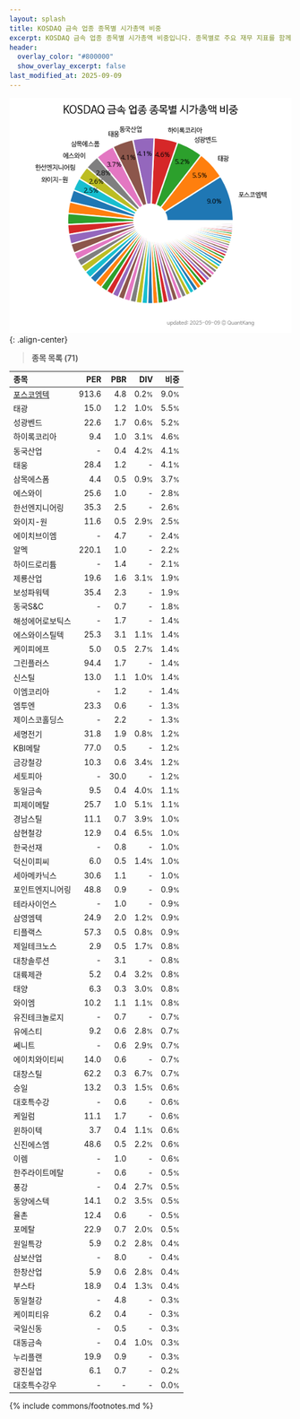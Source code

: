 ```yaml
---
layout: splash
title: KOSDAQ 금속 업종 종목별 시가총액 비중
excerpt: KOSDAQ 금속 업종 종목별 시가총액 비중입니다. 종목별로 주요 재무 지표를 함께 표시합니다.
header:
  overlay_color: "#800000"
  show_overlay_excerpt: false
last_modified_at: 2025-09-09
---
```



![KOSDAQ 금속 업종 종목별 시가총액 비중](/stats/sector/images/kosdaq_업종_금속_종목.png){: .align-center}


> **종목 목록 (71)**<a id="list"></a>

| **종목** | **PER** | **PBR** | **DIV** | **비중** |
| :------- | ------: | ------: | ------: | -------: |
| [포스코엠텍](/009520/) | 913.6 | 4.8 | 0.2<small>%</small> | 9.0<small>%</small> |
| 태광 | 15.0 | 1.2 | 1.0<small>%</small> | 5.5<small>%</small> |
| 성광벤드 | 22.6 | 1.7 | 0.6<small>%</small> | 5.2<small>%</small> |
| 하이록코리아 | 9.4 | 1.0 | 3.1<small>%</small> | 4.6<small>%</small> |
| 동국산업 | - | 0.4 | 4.2<small>%</small> | 4.1<small>%</small> |
| 태웅 | 28.4 | 1.2 | - | 4.1<small>%</small> |
| 삼목에스폼 | 4.4 | 0.5 | 0.9<small>%</small> | 3.7<small>%</small> |
| 에스와이 | 25.6 | 1.0 | - | 2.8<small>%</small> |
| 한선엔지니어링 | 35.3 | 2.5 | - | 2.6<small>%</small> |
| 와이지-원 | 11.6 | 0.5 | 2.9<small>%</small> | 2.5<small>%</small> |
| 에이치브이엠 | - | 4.7 | - | 2.4<small>%</small> |
| 알멕 | 220.1 | 1.0 | - | 2.2<small>%</small> |
| 하이드로리튬 | - | 1.4 | - | 2.1<small>%</small> |
| 제룡산업 | 19.6 | 1.6 | 3.1<small>%</small> | 1.9<small>%</small> |
| 보성파워텍 | 35.4 | 2.3 | - | 1.9<small>%</small> |
| 동국S&C | - | 0.7 | - | 1.8<small>%</small> |
| 해성에어로보틱스 | - | 1.7 | - | 1.4<small>%</small> |
| 에스와이스틸텍 | 25.3 | 3.1 | 1.1<small>%</small> | 1.4<small>%</small> |
| 케이피에프 | 5.0 | 0.5 | 2.7<small>%</small> | 1.4<small>%</small> |
| 그린플러스 | 94.4 | 1.7 | - | 1.4<small>%</small> |
| 신스틸 | 13.0 | 1.1 | 1.0<small>%</small> | 1.4<small>%</small> |
| 이엠코리아 | - | 1.2 | - | 1.4<small>%</small> |
| 엠투엔 | 23.3 | 0.6 | - | 1.3<small>%</small> |
| 제이스코홀딩스 | - | 2.2 | - | 1.3<small>%</small> |
| 세명전기 | 31.8 | 1.9 | 0.8<small>%</small> | 1.2<small>%</small> |
| KBI메탈 | 77.0 | 0.5 | - | 1.2<small>%</small> |
| 금강철강 | 10.3 | 0.6 | 3.4<small>%</small> | 1.2<small>%</small> |
| 세토피아 | - | 30.0 | - | 1.2<small>%</small> |
| 동일금속 | 9.5 | 0.4 | 4.0<small>%</small> | 1.1<small>%</small> |
| 피제이메탈 | 25.7 | 1.0 | 5.1<small>%</small> | 1.1<small>%</small> |
| 경남스틸 | 11.1 | 0.7 | 3.9<small>%</small> | 1.0<small>%</small> |
| 삼현철강 | 12.9 | 0.4 | 6.5<small>%</small> | 1.0<small>%</small> |
| 한국선재 | - | 0.8 | - | 1.0<small>%</small> |
| 덕신이피씨 | 6.0 | 0.5 | 1.4<small>%</small> | 1.0<small>%</small> |
| 세아메카닉스 | 30.6 | 1.1 | - | 1.0<small>%</small> |
| 포인트엔지니어링 | 48.8 | 0.9 | - | 0.9<small>%</small> |
| 테라사이언스 | - | 1.0 | - | 0.9<small>%</small> |
| 삼영엠텍 | 24.9 | 2.0 | 1.2<small>%</small> | 0.9<small>%</small> |
| 티플랙스 | 57.3 | 0.5 | 0.8<small>%</small> | 0.9<small>%</small> |
| 제일테크노스 | 2.9 | 0.5 | 1.7<small>%</small> | 0.8<small>%</small> |
| 대창솔루션 | - | 3.1 | - | 0.8<small>%</small> |
| 대륙제관 | 5.2 | 0.4 | 3.2<small>%</small> | 0.8<small>%</small> |
| 태양 | 6.3 | 0.3 | 3.0<small>%</small> | 0.8<small>%</small> |
| 와이엠 | 10.2 | 1.1 | 1.1<small>%</small> | 0.8<small>%</small> |
| 유진테크놀로지 | - | 0.7 | - | 0.7<small>%</small> |
| 유에스티 | 9.2 | 0.6 | 2.8<small>%</small> | 0.7<small>%</small> |
| 쎄니트 | - | 0.6 | 2.9<small>%</small> | 0.7<small>%</small> |
| 에이치와이티씨 | 14.0 | 0.6 | - | 0.7<small>%</small> |
| 대창스틸 | 62.2 | 0.3 | 6.7<small>%</small> | 0.7<small>%</small> |
| 승일 | 13.2 | 0.3 | 1.5<small>%</small> | 0.6<small>%</small> |
| 대호특수강 | - | 0.6 | - | 0.6<small>%</small> |
| 케일럼 | 11.1 | 1.7 | - | 0.6<small>%</small> |
| 윈하이텍 | 3.7 | 0.4 | 1.1<small>%</small> | 0.6<small>%</small> |
| 신진에스엠 | 48.6 | 0.5 | 2.2<small>%</small> | 0.6<small>%</small> |
| 이렘 | - | 1.0 | - | 0.6<small>%</small> |
| 한주라이트메탈 | - | 0.6 | - | 0.5<small>%</small> |
| 풍강 | - | 0.4 | 2.7<small>%</small> | 0.5<small>%</small> |
| 동양에스텍 | 14.1 | 0.2 | 3.5<small>%</small> | 0.5<small>%</small> |
| 율촌 | 12.4 | 0.6 | - | 0.5<small>%</small> |
| 포메탈 | 22.9 | 0.7 | 2.0<small>%</small> | 0.5<small>%</small> |
| 원일특강 | 5.9 | 0.2 | 2.8<small>%</small> | 0.4<small>%</small> |
| 삼보산업 | - | 8.0 | - | 0.4<small>%</small> |
| 한창산업 | 5.9 | 0.6 | 2.8<small>%</small> | 0.4<small>%</small> |
| 부스타 | 18.9 | 0.4 | 1.3<small>%</small> | 0.4<small>%</small> |
| 동일철강 | - | 4.8 | - | 0.3<small>%</small> |
| 케이피티유 | 6.2 | 0.4 | - | 0.3<small>%</small> |
| 국일신동 | - | 0.5 | - | 0.3<small>%</small> |
| 대동금속 | - | 0.4 | 1.0<small>%</small> | 0.3<small>%</small> |
| 누리플랜 | 19.9 | 0.9 | - | 0.3<small>%</small> |
| 광진실업 | 6.1 | 0.7 | - | 0.2<small>%</small> |
| 대호특수강우 | - | - | - | 0.0<small>%</small> |

{% include commons/footnotes.md %}